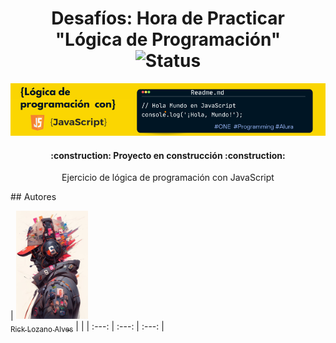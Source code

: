 <div align="center">
  <h1>
    Desafíos: Hora de Practicar<br>
    "Lógica de Programación"<br>
    <img src="https://img.shields.io/badge/STATUS-EN%20DESAROLLO-green" alt="Status">
  </h1>
  <a href="#">
    <img src="Images/Banner JavaScript para Github.png" alt="Banner JavaScript">
  </a>
</div>
<h4 align="center">:construction: Proyecto en construcción :construction:</h4>
<p align="center">Ejercicio de lógica de programación con JavaScript</p>
## Autores

| [<img src="Images/Avatar GirHub.jpeg" width=115><br><sub>Rick Lozano Alves</sub>]([https://github.com/camilafernanda](https://github.com/RickL1982)) |  |
| :---: | :---: | :---: |


